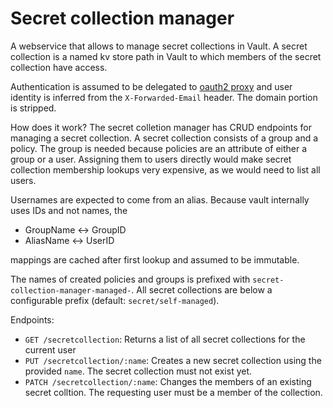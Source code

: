 # Secret collection manager

A webservice that allows to manage secret collections in Vault. A secret collection is
a named kv store path in Vault to which members of the secret collection have access.

Authentication is assumed to be delegated to [oauth2 proxy](https://github.com/oauth2-proxy/oauth2-proxy)
and user identity is inferred from the `X-Forwarded-Email` header. The domain portion is stripped.

How does it work? The secret colletion manager has CRUD endpoints for managing a secret collection. A
secret collection consists of a group and a policy. The group is needed because policies are an attribute
of either a group or a user. Assigning them to users directly would make secret collection membership
lookups very expensive, as we would need to list all users.

Usernames are expected to come from an alias. Because vault internally uses IDs and not names, the

* GroupName <-> GroupID
* AliasName <-> UserID

mappings are cached after first lookup and assumed to be immutable.

The names of created policies and groups is prefixed with `secret-collection-manager-managed-`. All secret collections
are below a configurable prefix (default: `secret/self-managed`).

Endpoints:
* `GET /secretcollection`: Returns a list of all secret collections for the current user
* `PUT /secretcollection/:name`: Creates a new secret collection using the provided `name`. The secret collection must not exist yet.
* `PATCH /secretcollection/:name`: Changes the members of an existing secret colltion. The requesting user must be a member of the collection.
